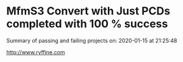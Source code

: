 # MfmS3 Convert with Just PCDs completed with 100 % success

Summary of passing and failing projects on: 2020-01-15 at 21:25:48

http://www.ryffine.com

